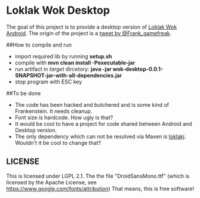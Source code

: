 # Loklak Wok Desktop
The goal of this project is to provide a desktop version of [Loklak Wok Android](https://github.com/loklak/loklak_wok_android). The origin of the project is a [tweet by @Frank_gamefreak](https://twitter.com/Frank_gamefreak/status/706458848522080256).

##How to compile and run
* import required lib by running **setup.sh**
* compile with **mvn clean install -Pexecutable-jar**
* run artifact in *target* dircetory: **java -jar wok-desktop-0.0.1-SNAPSHOT-jar-with-all-dependencies.jar**
* stop program with ESC key

##To be done
* The code has been hacked and butchered and is some kind of Frankenstein. It needs cleanup.
* Font size is hardcode. How ugly is that?
* It would be cool to have a project for code shared between Android and Desktop version.
* The only dependency which can not be resolved via Maven is [loklakj](https://github.com/loklak/loklakj_lib). Wouldn't it be cool to change that?

## LICENSE
This is licensed under LGPL 2.1. The the file
"DroidSansMono.ttf" (which is licensed by the Apache License, see https://www.google.com/fonts/attribution)
That means, this is free software!
